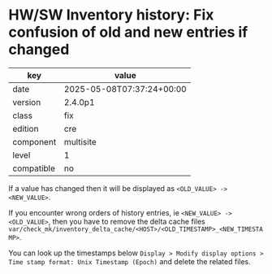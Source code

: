 [//]: # (werk v2)
# HW/SW Inventory history: Fix confusion of old and new entries if changed

key        | value
---------- | ---
date       | 2025-05-08T07:37:24+00:00
version    | 2.4.0p1
class      | fix
edition    | cre
component  | multisite
level      | 1
compatible | no

If a value has changed then it will be displayed as `<OLD_VALUE> -> <NEW_VALUE>`.

If you encounter wrong orders of history entries, ie `<NEW_VALUE> -> <OLD_VALUE>`, then you have
to remove the delta cache files
`var/check_mk/inventory_delta_cache/<HOST>/<OLD_TIMESTAMP>_<NEW_TIMESTAMP>`.

You can look up the timestamps below
`Display > Modify display options > Time stamp format: Unix Timestamp (Epoch)`
and delete the related files.
